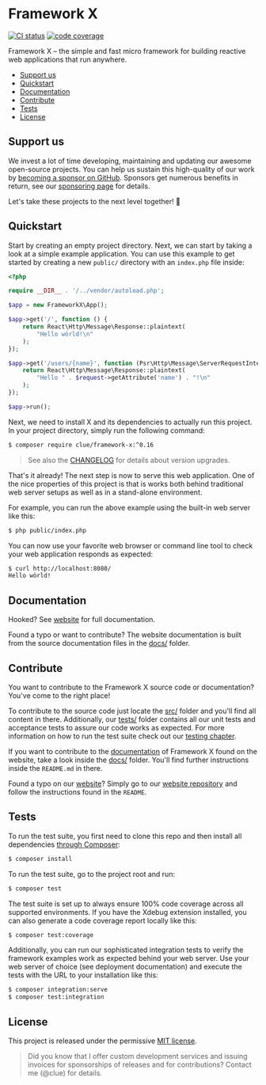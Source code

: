 # Framework X

[![CI status](https://github.com/clue-access/framework-x/workflows/CI/badge.svg)](https://github.com/clue-access/framework-x/actions)
[![code coverage](https://img.shields.io/badge/code%20coverage-100%25-success)](#tests)

Framework X – the simple and fast micro framework for building reactive web applications that run anywhere.

* [Support us](#support-us)
* [Quickstart](#quickstart)
* [Documentation](#documentation)
* [Contribute](#contribute)
* [Tests](#tests)
* [License](#license)

## Support us

We invest a lot of time developing, maintaining and updating our awesome
open-source projects. You can help us sustain this high-quality of our work by
[becoming a sponsor on GitHub](https://github.com/sponsors/clue). Sponsors get
numerous benefits in return, see our [sponsoring page](https://github.com/sponsors/clue)
for details.

Let's take these projects to the next level together! 🚀

## Quickstart

Start by creating an empty project directory.
Next, we can start by taking a look at a simple example application.
You can use this example to get started by creating a new `public/` directory with
an `index.php` file inside:

```php
<?php

require __DIR__ . '/../vendor/autoload.php';

$app = new FrameworkX\App();

$app->get('/', function () {
    return React\Http\Message\Response::plaintext(
        "Hello wörld!\n"
    );
});

$app->get('/users/{name}', function (Psr\Http\Message\ServerRequestInterface $request) {
    return React\Http\Message\Response::plaintext(
        "Hello " . $request->getAttribute('name') . "!\n"
    );
});

$app->run();
```

Next, we need to install X and its dependencies to actually run this project.
In your project directory, simply run the following command:

```bash
$ composer require clue/framework-x:^0.16
```

> See also the [CHANGELOG](CHANGELOG.md) for details about version upgrades.

That's it already! The next step is now to serve this web application.
One of the nice properties of this project is that is works both behind
traditional web server setups as well as in a stand-alone environment.

For example, you can run the above example using the built-in web server like
this:

```bash
$ php public/index.php
```

You can now use your favorite web browser or command line tool to check your web
application responds as expected:

```bash
$ curl http://localhost:8080/
Hello wörld!
```

## Documentation

Hooked?
See [website](https://framework-x.org/) for full documentation.

Found a typo or want to contribute?
The website documentation is built from the source documentation files in
the [docs/](docs/) folder.

## Contribute

You want to contribute to the Framework X source code or documentation? You've
come to the right place!

To contribute to the source code just locate the [src/](src/) folder and you'll find all
content in there. Additionally, our [tests/](tests/) folder contains all our unit
tests and acceptance tests to assure our code works as expected. For more
information on how to run the test suite check out our [testing chapter](#tests).

If you want to contribute to the [documentation](#documentation) of Framework X
found on the website, take a look inside the [docs/](docs/) folder. You'll find further
instructions inside the `README.md` in there.

Found a typo on our [website](https://framework-x.org/)? Simply go to our
[website repository](https://github.com/clue/framework-x-website)
and follow the instructions found in the `README`.

## Tests

To run the test suite, you first need to clone this repo and then install all
dependencies [through Composer](https://getcomposer.org/):

```bash
$ composer install
```

To run the test suite, go to the project root and run:

```bash
$ composer test
```

The test suite is set up to always ensure 100% code coverage across all
supported environments. If you have the Xdebug extension installed, you can also
generate a code coverage report locally like this:

```bash
$ composer test:coverage
```

Additionally, you can run our sophisticated integration tests to verify the
framework examples work as expected behind your web server. Use your web server
of choice (see deployment documentation) and execute the tests with the URL to
your installation like this:

```bash
$ composer integration:serve
$ composer test:integration
```

## License

This project is released under the permissive [MIT license](LICENSE).

> Did you know that I offer custom development services and issuing invoices for
  sponsorships of releases and for contributions? Contact me (@clue) for details.
